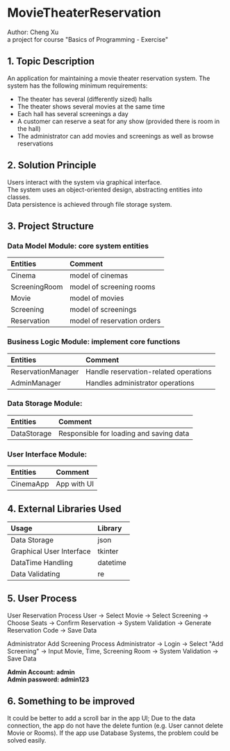 # MovieTheaterReservation
Author: Cheng Xu  
a project for course "Basics of Programming - Exercise"  

## 1. Topic Description
An application for maintaining a movie theater reservation system. The system has the following minimum requirements: 
- The theater has several (differently sized) halls 
- The theater shows several movies at the same time 
- Each hall has several screenings a day 
- A customer can reserve a seat for any show (provided there is room in the hall) 
- The administrator can add movies and screenings as well as browse reservations 

## 2. Solution Principle
Users interact with the system via graphical interface.  
The system uses an object-oriented design, abstracting entities into classes.  
Data persistence is achieved through file storage system.  

## 3. Project Structure

### Data Model Module: core system entities
|Entities|Comment|
|:---|:---|
|Cinema|model of cinemas|
|ScreeningRoom|model of screening rooms|
|Movie|model of movies|
|Screening|model of screenings|
|Reservation|model of reservation orders|

### Business Logic Module: implement core functions
|Entities|Comment|
|:---|:---|
|ReservationManager|Handle reservation-related operations|
|AdminManager|Handles administrator operations|

### Data Storage Module:
|Entities|Comment|
|:---|:---|
|DataStorage|Responsible for loading and saving data|

### User Interface Module:
|Entities|Comment|
|:---|:---|
|CinemaApp|App with UI|

## 4. External Libraries Used
|Usage|Library|
|:---|:---|
|Data Storage|json|
|Graphical User Interface|tkinter|
|DataTime Handling|datetime|
|Data Validating|re|


## 5. User Process

User Reservation Process
User → Select Movie → Select Screening → Choose Seats → Confirm Reservation → System Validation → Generate Reservation Code → Save Data 

Administrator Add Screening Process
Administrator → Login → Select "Add Screening" → Input Movie, Time, Screening Room → System Validation → Save Data 

**Admin Account: admin**  
**Admin password: admin123**  

## 6. Something to be improved

It could be better to add a scroll bar in the app UI;
Due to the data connection, the app do not have the delete funtion (e.g. User cannot delete Movie or Rooms). If the app use Database Systems, the problem could be solved easily.
